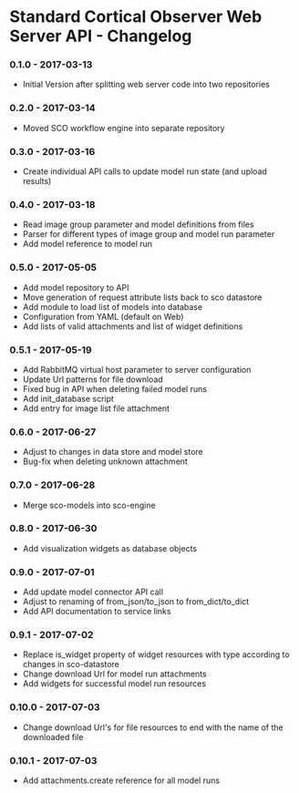 # Standard Cortical Observer Web Server API - Changelog

### 0.1.0 - 2017-03-13

* Initial Version after splitting web server code into two repositories

### 0.2.0 - 2017-03-14

* Moved SCO workflow engine into separate repository

### 0.3.0 - 2017-03-16

* Create individual API calls to update model run state (and upload results)

### 0.4.0 - 2017-03-18

* Read image group parameter and model definitions from files
* Parser for different types of image group and model run parameter
* Add model reference to model run

### 0.5.0 - 2017-05-05

* Add model repository to API
* Move generation of request attribute lists back to sco datastore
* Add module to load list of models into database
* Configuration from YAML (default on Web)
* Add lists of valid attachments and list of widget definitions


### 0.5.1 - 2017-05-19

* Add RabbitMQ virtual host parameter to server configuration
* Update Url patterns for file download
* Fixed bug in API when deleting failed model runs
* Add init_database script
* Add entry for image list file attachment


### 0.6.0 - 2017-06-27

* Adjust to changes in data store and model store
* Bug-fix when deleting unknown attachment

### 0.7.0 - 2017-06-28

* Merge sco-models into sco-engine

### 0.8.0 - 2017-06-30

* Add visualization widgets as database objects

### 0.9.0 - 2017-07-01

* Add update model connector API call
* Adjust to renaming of from_json/to_json to from_dict/to_dict
* Add API documentation to service links


### 0.9.1 - 2017-07-02

* Replace is_widget property of widget resources with type according to changes in sco-datastore
* Change download Url for model run attachments
* Add widgets for successful model run resources

### 0.10.0 - 2017-07-03

* Change download Url's for file resources to end with the name of the downloaded file

### 0.10.1 - 2017-07-03

* Add attachments.create reference for all model runs

